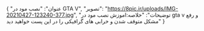 {
  "عنوان": "نصب مود در GTA V",
  "تصویر": "https://8pic.ir/uploads/IMG-20210427-123240-377.jpg",
  "توضیحات": "خلاصه:اموزش نصب مود در gta v و رفع مشکل متوقف شدن و خرابی های گرافیکی را در این پست خواهید دید"
}
